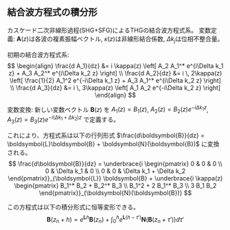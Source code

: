 ## **結合波方程式の積分形**
カスケード二次非線形過程(SHG+SFG)によるTHGの結合波方程式系。
変数定義: $\boldsymbol{A}(z)$は各波の複素振幅ベクトル, $\kappa(z)$は非線形結合係数, $\Delta k_j$は位相不整合量。

初期の結合波方程式系:
$$
\begin{align}
\frac{d A_1}{dz} &= i \kappa(z) \left[ A_2 A_1^* e^{i\Delta k_1 z} + A_3 A_2^* e^{i\Delta k_2 z} \right] \\
\frac{d A_2}{dz} &= i \, 2\kappa(z) \left[ \frac{1}{2} A_1^2 e^{-i\Delta k_1 z} + A_3 A_1^* e^{i\Delta k_2 z} \right] \\
\frac{d A_3}{dz} &= i \, 3\kappa(z) \left[ A_1 A_2 e^{-i\Delta k_2 z} \right]
\end{align}
$$

変数変換: 新しい変数ベクトル $\boldsymbol{B}(z)$ を $A_1(z) = B_1(z)$, $A_2(z) = B_2(z) e^{-i\Delta k_1 z}$, $A_3(z) = B_3(z) e^{-i(\Delta k_1 + \Delta k_2) z}$ で定義する。

これにより、方程式系は以下の行列形式 $\frac{d\boldsymbol{B}}{dz} = \boldsymbol{L}\boldsymbol{B} + \boldsymbol{N}(\boldsymbol{B})$ に変換される。
$$
\frac{d\boldsymbol{B}}{dz} = \underbrace{i \begin{pmatrix} 0 & 0 & 0 \\ 0 & \Delta k_1 & 0 \\ 0 & 0 & \Delta k_1 + \Delta k_2 \end{pmatrix}}_{\boldsymbol{L}} \boldsymbol{B} + \underbrace{i \kappa(z) \begin{pmatrix} B_1^* B_2 + B_2^* B_3 \\ B_1^2 + 2 B_1^* B_3 \\ 3 B_1 B_2 \end{pmatrix}}_{\boldsymbol{N}(\boldsymbol{B})}
$$

この方程式は以下の積分形式に恒等変形できる。
$$\boldsymbol{B}(z_n+h) = e^{\boldsymbol{L}h} \boldsymbol{B}(z_n) + \int_0^h e^{\boldsymbol{L}(h-\tau')} \boldsymbol{N}(\boldsymbol{B}(z_n+\tau')) d\tau'$$
